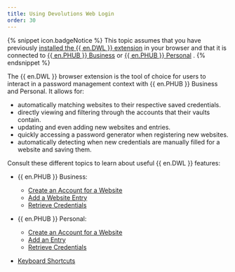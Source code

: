 ```yaml
---
title: Using Devolutions Web Login
order: 30
---
```

{% snippet icon.badgeNotice %} 
This topic assumes that you have previously [installed the {{ en.DWL }} extension](/hub/dwl/installation/) in your browser and that it is connected to [{{ en.PHUB }} Business](/hub/dwl/first-login-devolutions-web-login/hub-business/) or [{{ en.PHUB }} Personal](/hub/dwl/first-login-devolutions-web-login/hub-personal/) . 
{% endsnippet %}
 
The {{ en.DWL }} browser extension is the tool of choice for users to interact in a password management context with {{ en.PHUB }} Business and Personal. It allows for:  

* automatically matching websites to their respective saved credentials.  
* directly viewing and filtering through the accounts that their vaults contain.  
* updating and even adding new websites and entries.  
* quickly accessing a password generator when registering new websites.  
* automatically detecting when new credentials are manually filled for a website and saving them.  

Consult these different topics to learn about useful {{ en.DWL }} features:  

* {{ en.PHUB }} Business:  
    * [Create an Account for a Website](/hub/dwl/using-devolutions-web-login/using-dwl-with-hub-business/create-account-website-hub-business/)  
    * [Add a Website Entry](/hub/dwl/using-devolutions-web-login/using-dwl-with-hub-business/add-entry-hub-business-dwl/)  
    * [Retrieve Credentials](/hub/dwl/using-devolutions-web-login/using-dwl-with-hub-business/retrieve-credentials-hub-business/)  

* {{ en.PHUB }} Personal:  
    * [Create an Account for a Website](/hub/dwl/using-devolutions-web-login/using-dwl-with-hub-personal/create-account-website-hub-personal/)  
    * [Add an Entry](/hub/dwl/using-devolutions-web-login/using-dwl-with-hub-personal/add-entry-hub-personal-dwl/)  
    * [Retrieve Credentials](/hub/dwl/using-devolutions-web-login/using-dwl-with-hub-personal/retrieve-credentials-hub-personal/)  

* [Keyboard Shortcuts](/hub/dwl/settings/keyboard-shortcuts/)  



